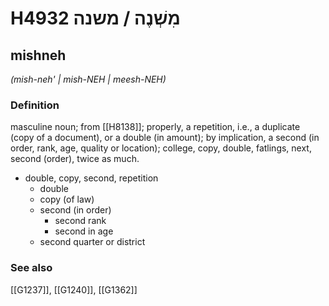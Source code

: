 # H4932 מִשְׁנֶה / משנה

## mishneh

_(mish-neh' | mish-NEH | meesh-NEH)_

### Definition

masculine noun; from [[H8138]]; properly, a repetition, i.e., a duplicate (copy of a document), or a double (in amount); by implication, a second (in order, rank, age, quality or location); college, copy, double, fatlings, next, second (order), twice as much.

- double, copy, second, repetition
    - double
    - copy (of law)
    - second (in order)
        - second rank
        - second in age
    - second quarter or district
### See also

[[G1237]], [[G1240]], [[G1362]]

